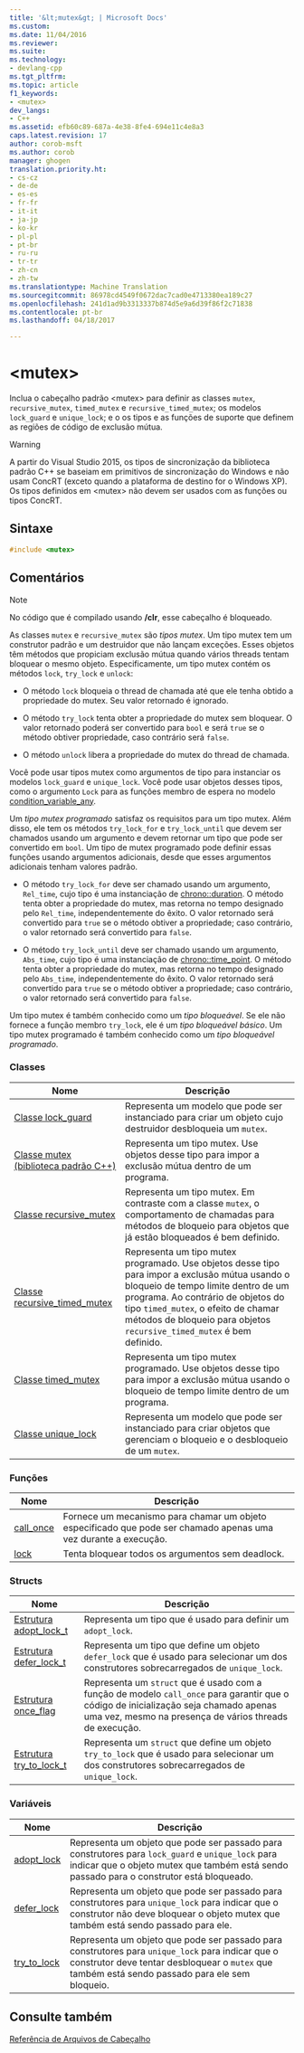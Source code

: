 ```yaml
---
title: '&lt;mutex&gt; | Microsoft Docs'
ms.custom: 
ms.date: 11/04/2016
ms.reviewer: 
ms.suite: 
ms.technology:
- devlang-cpp
ms.tgt_pltfrm: 
ms.topic: article
f1_keywords:
- <mutex>
dev_langs:
- C++
ms.assetid: efb60c89-687a-4e38-8fe4-694e11c4e8a3
caps.latest.revision: 17
author: corob-msft
ms.author: corob
manager: ghogen
translation.priority.ht:
- cs-cz
- de-de
- es-es
- fr-fr
- it-it
- ja-jp
- ko-kr
- pl-pl
- pt-br
- ru-ru
- tr-tr
- zh-cn
- zh-tw
ms.translationtype: Machine Translation
ms.sourcegitcommit: 86978cd4549f0672dac7cad0e4713380ea189c27
ms.openlocfilehash: 241d1ad9b3313337b874d5e9a6d39f86f2c71838
ms.contentlocale: pt-br
ms.lasthandoff: 04/18/2017

---
```

# <a name="ltmutexgt"></a>&lt;mutex&gt;
Inclua o cabeçalho padrão \<mutex> para definir as classes `mutex`, `recursive_mutex`, `timed_mutex` e `recursive_timed_mutex`; os modelos `lock_guard` e `unique_lock`; e o os tipos e as funções de suporte que definem as regiões de código de exclusão mútua.  
  
> [!WARNING]
>  A partir do Visual Studio 2015, os tipos de sincronização da biblioteca padrão C++ se baseiam em primitivos de sincronização do Windows e não usam ConcRT (exceto quando a plataforma de destino for o Windows XP). Os tipos definidos em \<mutex> não devem ser usados com as funções ou tipos ConcRT.  
  
## <a name="syntax"></a>Sintaxe  
  
```cpp  
#include <mutex>  
```  
  
## <a name="remarks"></a>Comentários  
  
> [!NOTE]
>  No código que é compilado usando **/clr**, esse cabeçalho é bloqueado.  
  
 As classes `mutex` e `recursive_mutex` são *tipos mutex*. Um tipo mutex tem um construtor padrão e um destruidor que não lançam exceções. Esses objetos têm métodos que propiciam exclusão mútua quando vários threads tentam bloquear o mesmo objeto. Especificamente, um tipo mutex contém os métodos `lock`, `try_lock` e `unlock`:  
  
-   O método `lock` bloqueia o thread de chamada até que ele tenha obtido a propriedade do mutex. Seu valor retornado é ignorado.  
  
-   O método `try_lock` tenta obter a propriedade do mutex sem bloquear. O valor retornado poderá ser convertido para `bool` e será `true` se o método obtiver propriedade, caso contrário será `false`.  
  
-   O método `unlock` libera a propriedade do mutex do thread de chamada.  
  
 Você pode usar tipos mutex como argumentos de tipo para instanciar os modelos `lock_guard` e `unique_lock`. Você pode usar objetos desses tipos, como o argumento `Lock` para as funções membro de espera no modelo [condition_variable_any](../standard-library/condition-variable-any-class.md).  
  
 Um *tipo mutex programado* satisfaz os requisitos para um tipo mutex. Além disso, ele tem os métodos `try_lock_for` e `try_lock_until` que devem ser chamados usando um argumento e devem retornar um tipo que pode ser convertido em `bool`. Um tipo de mutex programado pode definir essas funções usando argumentos adicionais, desde que esses argumentos adicionais tenham valores padrão.  
  
-   O método `try_lock_for` deve ser chamado usando um argumento, `Rel_time`, cujo tipo é uma instanciação de [chrono::duration](../standard-library/duration-class.md). O método tenta obter a propriedade do mutex, mas retorna no tempo designado pelo `Rel_time`, independentemente do êxito. O valor retornado será convertido para `true` se o método obtiver a propriedade; caso contrário, o valor retornado será convertido para `false`.  
  
-   O método `try_lock_until` deve ser chamado usando um argumento, `Abs_time`, cujo tipo é uma instanciação de [chrono::time_point](../standard-library/time-point-class.md). O método tenta obter a propriedade do mutex, mas retorna no tempo designado pelo `Abs_time`, independentemente do êxito. O valor retornado será convertido para `true` se o método obtiver a propriedade; caso contrário, o valor retornado será convertido para `false`.  
  
 Um tipo mutex é também conhecido como um *tipo bloqueável*. Se ele não fornece a função membro `try_lock`, ele é um *tipo bloqueável básico*. Um tipo mutex programado é também conhecido como um *tipo bloqueável programado*.  
  
### <a name="classes"></a>Classes  
  
|Nome|Descrição|  
|----------|-----------------|  
|[Classe lock_guard](../standard-library/lock-guard-class.md)|Representa um modelo que pode ser instanciado para criar um objeto cujo destruidor desbloqueia um `mutex`.|  
|[Classe mutex (biblioteca padrão C++)](../standard-library/mutex-class-stl.md)|Representa um tipo mutex. Use objetos desse tipo para impor a exclusão mútua dentro de um programa.|  
|[Classe recursive_mutex](../standard-library/recursive-mutex-class.md)|Representa um tipo mutex. Em contraste com a classe `mutex`, o comportamento de chamadas para métodos de bloqueio para objetos que já estão bloqueados é bem definido.|  
|[Classe recursive_timed_mutex](../standard-library/recursive-timed-mutex-class.md)|Representa um tipo mutex programado. Use objetos desse tipo para impor a exclusão mútua usando o bloqueio de tempo limite dentro de um programa. Ao contrário de objetos do tipo `timed_mutex`, o efeito de chamar métodos de bloqueio para objetos `recursive_timed_mutex` é bem definido.|  
|[Classe timed_mutex](../standard-library/timed-mutex-class.md)|Representa um tipo mutex programado. Use objetos desse tipo para impor a exclusão mútua usando o bloqueio de tempo limite dentro de um programa.|  
|[Classe unique_lock](../standard-library/unique-lock-class.md)|Representa um modelo que pode ser instanciado para criar objetos que gerenciam o bloqueio e o desbloqueio de um `mutex`.|  
  
### <a name="functions"></a>Funções  
  
|Nome|Descrição|  
|----------|-----------------|  
|[call_once](../standard-library/mutex-functions.md#call_once)|Fornece um mecanismo para chamar um objeto especificado que pode ser chamado apenas uma vez durante a execução.|  
|[lock](../standard-library/mutex-functions.md#lock)|Tenta bloquear todos os argumentos sem deadlock.|  
  
### <a name="structs"></a>Structs  
  
|Nome|Descrição|  
|----------|-----------------|  
|[Estrutura adopt_lock_t](../standard-library/adopt-lock-t-structure.md)|Representa um tipo que é usado para definir um `adopt_lock`.|  
|[Estrutura defer_lock_t](../standard-library/defer-lock-t-structure.md)|Representa um tipo que define um objeto `defer_lock` que é usado para selecionar um dos construtores sobrecarregados de `unique_lock`.|  
|[Estrutura once_flag](../standard-library/once-flag-structure.md)|Representa um `struct` que é usado com a função de modelo `call_once` para garantir que o código de inicialização seja chamado apenas uma vez, mesmo na presença de vários threads de execução.|  
|[Estrutura try_to_lock_t](../standard-library/try-to-lock-t-structure.md)|Representa um `struct` que define um objeto `try_to_lock` que é usado para selecionar um dos construtores sobrecarregados de `unique_lock`.|  
  
### <a name="variables"></a>Variáveis  
  
|Nome|Descrição|  
|----------|-----------------|  
|[adopt_lock](../standard-library/mutex-functions.md#adopt_lock)|Representa um objeto que pode ser passado para construtores para `lock_guard` e `unique_lock` para indicar que o objeto mutex que também está sendo passado para o construtor está bloqueado.|  
|[defer_lock](../standard-library/mutex-functions.md#defer_lock)|Representa um objeto que pode ser passado para construtores para `unique_lock` para indicar que o construtor não deve bloquear o objeto mutex que também está sendo passado para ele.|  
|[try_to_lock](../standard-library/mutex-functions.md#try_to_lock)|Representa um objeto que pode ser passado para construtores para `unique_lock` para indicar que o construtor deve tentar desbloquear o `mutex` que também está sendo passado para ele sem bloqueio.|  
  
## <a name="see-also"></a>Consulte também  
 [Referência de Arquivos de Cabeçalho](../standard-library/cpp-standard-library-header-files.md)




